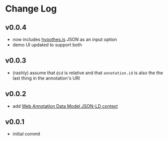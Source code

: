 # Change Log

## v0.0.4
 - now includes [hypothes.is](http://hypothes.is/) JSON as an input option
 - demo UI updated to support both

## v0.0.3
 - (rashly) assume that `@id` is relative and that `annotation.id` is also the
 the last thing in the annotation's URI

## v0.0.2
 - add [Web Annotation Data Model JSON-LD context](http://www.w3.org/TR/annotation-model/#h2_json-ld-context)

## v0.0.1
 - initial commit
